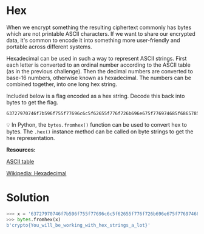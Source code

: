 # Hex

When we encrypt something the resulting ciphertext commonly has bytes which are not printable ASCII characters. If we want to share our encrypted data, it's common to encode it into something more user-friendly and portable across different systems.

Hexadecimal can be used in such a way to represent ASCII strings. First each letter is converted to an ordinal number according to the ASCII table (as in the previous challenge). Then the decimal numbers are converted to base-16 numbers, otherwise known as hexadecimal. The numbers can be combined together, into one long hex string.

Included below is a flag encoded as a hex string. Decode this back into bytes to get the flag.

```
63727970746f7b596f755f77696c6c5f62655f776f726b696e675f776974685f6865785f737472696e67735f615f6c6f747d
```

💡 In Python, the `bytes.fromhex()` function can be used to convert hex to bytes. The `.hex()` instance method can be called on byte strings to get the hex representation.


**Resources:**

[ASCII table](https://www.rapidtables.com/code/text/ascii-table.html)

[Wikipedia: Hexadecimal](https://en.wikipedia.org/wiki/Hexadecimal)

# Solution

```python
>>> x = '63727970746f7b596f755f77696c6c5f62655f776f726b696e675f776974685f6865785f737472696e67735f615f6c6f747d'
>>> bytes.fromhex(x)
b'crypto{You_will_be_working_with_hex_strings_a_lot}'
```
